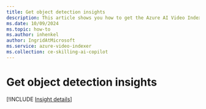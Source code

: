 ```yaml
---
title: Get object detection insights
description: This article shows you how to get the Azure AI Video Indexer object detection insights.
ms.date: 10/09/2024
ms.topic: how-to
ms.author: inhenkel
author: IngridAtMicrosoft
ms.service: azure-video-indexer
ms.collection: ce-skilling-ai-copilot
---
```


# Get object detection insights

[!INCLUDE [Insight details](./includes/object-detection.md)]
